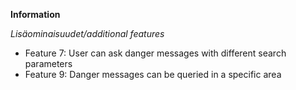 **Information**

*Lisäominaisuudet/additional features*
- Feature 7: User can ask danger messages with different search parameters
- Feature 9: Danger messages can be queried in a specific area
